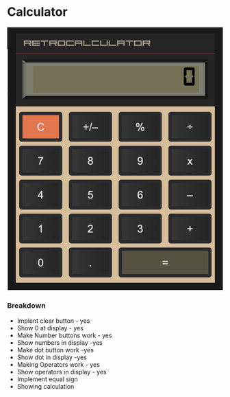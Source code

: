 # Calculator

![calculator](./assets/calc.png)

### Breakdown

- Implent clear button - yes
- Show 0 at display - yes
- Make Number buttons work - yes
- Show numbers in display -yes
- Make dot button work -yes
- Show dot in display -yes
- Making Operators work - yes
- Show operators in display - yes
- Implement equal sign
- Showing calculation
